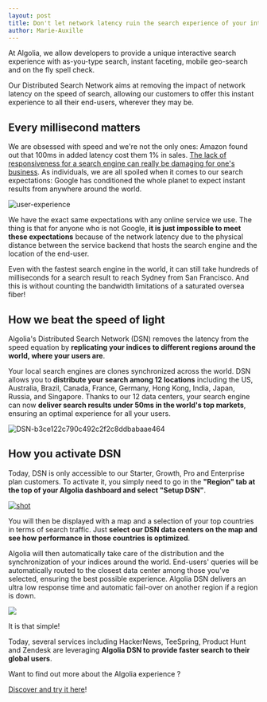 ```yaml
---
layout: post
title: Don't let network latency ruin the search experience of your international users
author: Marie-Auxille
---
```


At Algolia, we allow developers to provide a unique interactive search
experience with as-you-type search, instant faceting, mobile geo-search and on
the fly spell check.

Our Distributed Search Network aims at removing the impact of network latency
on the speed of search, allowing our customers to offer this instant
experience to all their end-users, wherever they may be.

## Every millisecond matters

We are obsessed with speed and we're not the only ones: Amazon found out that
100ms in added latency cost them 1% in sales. [The lack of responsiveness for
a search engine can really be damaging for one's
business][1]. As
individuals, we are all spoiled when it comes to our search expectations:
Google has conditioned the whole planet to expect instant results from
anywhere around the world.

![user-experience][2]

We have the exact same expectations with any online service we use. The thing
is that for anyone who is not Google, **it is just impossible to meet these
expectations** because of the network latency due to the physical distance
between the service backend that hosts the search engine and the location of
the end-user.

Even with the fastest search engine in the world, it can still take hundreds
of milliseconds for a search result to reach Sydney from San Francisco. And
this is without counting the bandwidth limitations of a saturated oversea
fiber!

## How we beat the speed of light

Algolia's Distributed Search Network (DSN) removes the latency from the speed
equation by **replicating your indices to different regions around the world,
where your users are**.

Your local search engines are clones synchronized across the world. DSN allows
you to **distribute your search among 12 locations** including the US,
Australia, Brazil, Canada, France, Germany, Hong Kong, India, Japan, Russia,
and Singapore. Thanks to our 12 data centers, your search engine can now
**deliver search results under 50ms in the world's top markets**, ensuring an
optimal experience for all your users.

![DSN-b3ce122c790c492c2f2c8ddbabaae464][3]

## How you activate DSN

Today, DSN is only accessible to our Starter, Growth, Pro and Enterprise plan
customers. To activate it, you simply need to go in the **"Region" tab at the
top of your Algolia dashboard and select "Setup DSN"**.

[![shot][4]](https://www.algolia.com/dsn/setup)

You will then be displayed with a map and a selection of your top countries in
terms of search traffic. Just **select our DSN data centers on the map and see
how performance in those countries is optimized**.

Algolia will then automatically take care of the distribution and the
synchronization of your indices around the world. End-users' queries will be
automatically routed to the closest data center among those you've selected,
ensuring the best possible experience. Algolia DSN delivers an ultra low
response time and automatic fail-over on another region if a region is down.

[![][5]](https://www.algolia.com/dsn/setup)

It is that simple!

Today, several services including HackerNews, TeeSpring, Product Hunt and
Zendesk are leveraging **Algolia DSN to provide faster search to their global
users**.

Want to find out more about the Algolia experience ?

[Discover and try it here][6]!


[1]: http://glinden.blogspot.fr/2006/11/marissa-mayer-at-web-20.html
[2]: ./assets/user-experience.jpg
[3]: ./assets/DSN-b3ce122c790c492c2f2c8ddbabaae464.jpg
[4]: ./assets/shot.jpg
[5]: ./assets/dsn-shot.jpg
[6]: https://www.algolia.com/features
